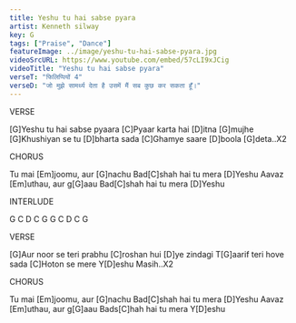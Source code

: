 ```yaml
---
title: Yeshu tu hai sabse pyara
artist: Kenneth silway
key: G
tags: ["Praise", "Dance"]
featureImage: ../image/yeshu-tu-hai-sabse-pyara.jpg
videoSrcURL: https://www.youtube.com/embed/57cLI9xJCig
videoTitle: "Yeshu tu hai sabse pyara"
verseT: "फिलिप्पियों 4"
verseD: "जो मुझे सामर्थ्य देता है उसमें मैं सब कुछ कर सकता हूँ।"
---
```


VERSE

[G]Yeshu tu hai sabse pyaara
[C]Pyaar karta hai [D]itna [G]mujhe
[G]Khushiyan se tu [D]bharta sada
[C]Ghamye saare [D]boola [G]deta..X2

 
CHORUS

Tu mai [Em]joomu, aur [G]nachu
Bad[C]shah hai tu mera [D]Yeshu
Aavaz [Em]uthau, aur g[G]aau
Bad[C]shah hai tu mera [D]Yeshu
 
 
INTERLUDE

G C D C G
G C D C G
 
 
VERSE


[G]Aur noor se teri prabhu
[C]roshan hui [D]ye zindagi
T[G]aarif teri hove sada
[C]Hoton se mere Y[D]eshu Masih..X2
 
 
CHORUS

Tu mai [Em]joomu, aur [G]nachu
Bad[C]shah hai tu mera [D]Yeshu
Aavaz [Em]uthau, aur g[G]aau
Bads[C]hah hai tu mera Y[D]eshu
 
 
